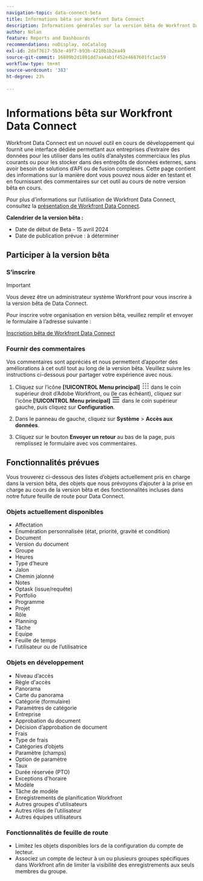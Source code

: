 ```yaml
---
navigation-topic: data-connect-beta
title: Informations bêta sur Workfront Data Connect
description: Informations générales sur la version bêta de Workfront Data Connect
author: Nolan
feature: Reports and Dashboards
recommendations: noDisplay, noCatalog
exl-id: 2daf7617-5b3e-49f7-b93b-4210b1b2ea49
source-git-commit: 16809b2d1801dd7aa4ab1f452e4687601fc1ac59
workflow-type: tm+mt
source-wordcount: '383'
ht-degree: 23%

---
```


# Informations bêta sur Workfront Data Connect

Workfront Data Connect est un nouvel outil en cours de développement qui fournit une interface dédiée permettant aux entreprises d’extraire des données pour les utiliser dans les outils d’analystes commerciaux les plus courants ou pour les stocker dans des entrepôts de données externes, sans avoir besoin de solutions d’API ou de fusion complexes. Cette page contient des informations sur la manière dont vous pouvez nous aider en testant et en fournissant des commentaires sur cet outil au cours de notre version bêta en cours.

Pour plus d’informations sur l’utilisation de Workfront Data Connect, consultez la [présentation de Workfront Data Connect](/help/quicksilver/reports-and-dashboards/data-lake/data-lake-overview.md).

**Calendrier de la version bêta :**

* Date de début de Beta - 15 avril 2024
* Date de publication prévue : à déterminer

## Participer à la version bêta

### S’inscrire

>[!IMPORTANT]
>
>Vous devez être un administrateur système Workfront pour vous inscrire à la version bêta de Data Connect.

Pour inscrire votre organisation en version bêta, veuillez remplir et envoyer le formulaire à l’adresse suivante :

[Inscription bêta de Workfront Data Connect](https://adobe.ly/workfrontdatalake)

### Fournir des commentaires

Vos commentaires sont appréciés et nous permettent d’apporter des améliorations à cet outil tout au long de la version bêta. Veuillez suivre les instructions ci-dessous pour partager votre expérience avec nous.

1. Cliquez sur l’icône **[!UICONTROL Menu principal]** ![Menu principal](/help/_includes/assets/main-menu-icon.png) dans le coin supérieur droit d’Adobe Workfront, ou (le cas échéant), cliquez sur l’icône **[!UICONTROL Menu principal]** ![Menu principal](/help/_includes/assets/main-menu-icon-left-nav.png) dans le coin supérieur gauche, puis cliquez sur **Configuration**.

1. Dans le panneau de gauche, cliquez sur **Système** > **Accès aux données**.

1. Cliquez sur le bouton **Envoyer un retour** au bas de la page, puis remplissez le formulaire avec vos commentaires.

## Fonctionnalités prévues

Vous trouverez ci-dessous des listes d’objets actuellement pris en charge dans la version bêta, des objets que nous prévoyons d’ajouter à la prise en charge au cours de la version bêta et des fonctionnalités incluses dans notre future feuille de route pour Data Connect.

### Objets actuellement disponibles

* Affectation
* Énumération personnalisée (état, priorité, gravité et condition)
* Document
* Version du document
* Groupe
* Heures
* Type d’heure
* Jalon
* Chemin jalonné
* Notes
* Optask (issue/requête)
* Portfolio
* Programme
* Projet
* Rôle
* Planning
* Tâche
* Equipe
* Feuille de temps
* l’utilisateur ou de l’utilisatrice

### Objets en développement

* Niveau d’accès
* Règle d&#39;accès
* Panorama
* Carte du panorama
* Catégorie (formulaire)
* Paramètres de catégorie
* Entreprise
* Approbation du document
* Décision d’approbation de document
* Frais
* Type de frais
* Catégories d’objets
* Paramètre (champs)
* Option de paramètre
* Taux
* Durée réservée (PTO)
* Exceptions d&#39;horaire
* Modèle
* Tâche de modèle
* Enregistrements de planification Workfront
* Autres groupes d&#39;utilisateurs
* Autres rôles de l’utilisateur
* Autres équipes utilisateurs

### Fonctionnalités de feuille de route

* Limitez les objets disponibles lors de la configuration du compte de lecteur.
* Associez un compte de lecteur à un ou plusieurs groupes spécifiques dans Workfront afin de limiter la visibilité des enregistrements aux seuls membres du groupe.
